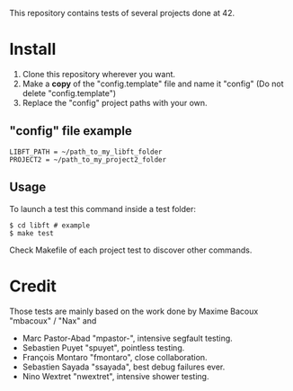 This repository contains tests of several projects done at 42.

# Install
1. Clone this repository wherever you want.
2. Make a **copy** of the "config.template" file and name it "config" (Do not delete "config.template")
3. Replace the "config" project paths with your own.

"config" file example
---------------------

	LIBFT_PATH = ~/path_to_my_libft_folder
	PROJECT2 = ~/path_to_my_project2_folder

Usage
-----
To launch a test this command inside a test folder:

	$ cd libft # example
	$ make test

Check Makefile of each project test to discover other commands.

# Credit

Those tests are mainly based on the work done by Maxime Bacoux "mbacoux" / "Nax" and

- Marc Pastor-Abad "mpastor-", intensive segfault testing.
- Sebastien Puyet "spuyet", pointless testing.
- François Montaro "fmontaro", close collaboration.
- Sebastien Sayada "ssayada", best debug failures ever.
- Nino Wextret "nwextret", intensive shower testing.
